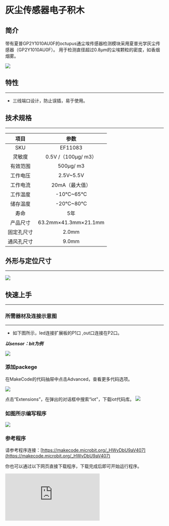 # 灰尘传感器电子积木

## 简介
带有夏普GP2Y1010AU0F的octupus通尘埃传感器检测模块采用夏普光学灰尘传感器（GP2Y1010AU0F）。 用于检测直径超过0.8μm的尘埃颗粒的密度，如香烟烟雾。

 ![](https://wiki-media-ef.oss-cn-hongkong.aliyuncs.com//images/Y1K9tuE.jpg)

## 特性
---
- 三线端口设计，防止误插，易于使用。
## 技术规格
---

项目 | 参数
:-: | :-:
SKU|EF11083
灵敏度|0.5V /（100μg/ m3）
有效范围|500μg/ m3
工作电压|2.5V~5.5V
工作电流|20mA（最大值）
工作温度|-10℃~65℃
储存温度|-20℃~80℃
寿命|5年
产品尺寸|63.2mm×41.3mm×21.1mm
固定孔尺寸|2.0mm
通风孔尺寸|9.0mm

## 外形与定位尺寸
---

 ![](https://wiki-media-ef.oss-cn-hongkong.aliyuncs.com//images/Vo0h74k.png)

## 快速上手
---

### 所需器材及连接示意图
---

- 如下图所示，led连接扩展板的P1口 ,out口连接在P2口。

***以sensor：bit为例***

 ![](https://wiki-media-ef.oss-cn-hongkong.aliyuncs.com//images/ugY3XVu.png)

### 添加packege
在MakeCode的代码抽屉中点击Advanced，查看更多代码选项。

![](https://wiki-media-ef.oss-cn-hongkong.aliyuncs.com//images/smtcNoB.png)

点击“Extensions”，在弹出的对话框中搜索“iot"，下载iot代码库。
![](https://wiki-media-ef.oss-cn-hongkong.aliyuncs.com//images/GAN7O4X.png)


### 如图所示编写程序



![](https://wiki-media-ef.oss-cn-hongkong.aliyuncs.com//images/11083_03.png)




### 参考程序
请参考程序连接：[https://makecode.microbit.org/_HWvDbU9aV407](https://makecode.microbit.org/_HWvDbU9aV407)

你也可以通过以下网页直接下载程序，下载完成后即可开始运行程序。

<div
    style={{
        position: 'relative',
        paddingBottom: '60%',
        overflow: 'hidden',
    }}
>
    <iframe
        src="https://makecode.microbit.org/_HWvDbU9aV407"
        frameborder="0"
        sandbox="allow-popups allow-forms allow-scripts allow-same-origin"
        style={{
            position: 'absolute',
            width: '100%',
            height: '100%',
        }}
    />
</div>
---

### 结果
- 随着环境烟雾的改变，micro:bit的led显示器上显示相应的烟雾浓度数值。


## Python 编程

### 步骤 1
下载压缩包并解压[Octopus_MicroPython-master](https://github.com/lionyhw/Octopus_MicroPython/archive/master.zip)
打开[Python editor](https://python.microbit.org/v/2.0)

![](https://wiki-media-ef.oss-cn-hongkong.aliyuncs.com//images/05001_07.png)

为了给灰尘传感器编程，我们需要添加dust.py。点击Load/Save，然后点击Show Files（1）下拉菜单，再点击Add file在本地找到下载并解压完成的Octopus_MicroPython-master文件夹，从中选择dust.py添加进来。

![](https://wiki-media-ef.oss-cn-hongkong.aliyuncs.com//images/05001_08.png)
![](https://wiki-media-ef.oss-cn-hongkong.aliyuncs.com//images/05001_09.png)
![](https://wiki-media-ef.oss-cn-hongkong.aliyuncs.com//images/11083_10.png)

### 步骤 2
### 参考程序
```
from microbit import *
from dust import *

dis = DUST(pin1,pin2)
while 1:
    display.scroll(dis.get_dust())
    sleep(500)
```


### 结果
- 通过LED矩阵显示灰尘传感器的返回值。



## 相关案例
---

## 技术文档
---
